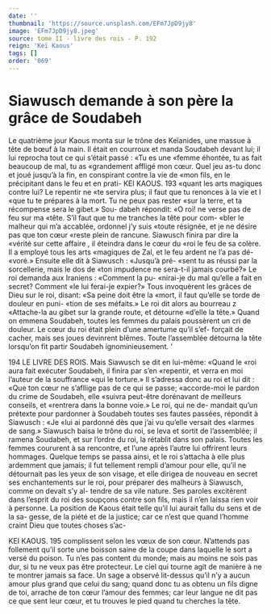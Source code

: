 ```yaml
---
date: ''
thumbnail: 'https://source.unsplash.com/EFm7JpD9jy8'
image: 'EFm7JpD9jy8.jpeg'
source: tome II - livre des rois - P. 192
reign: 'Keï Kaous'
tags: []
order: '069'
---
```


# Siawusch demande à son père la grâce de Soudabeh

Le quatrième jour Kaous monta sur le trône des Keïanides, une massue à tête de bœuf à la main. Il était en courroux et manda Soudabeh devant lui; il lui reprocha tout ce qui s’était passé : «Tu es une «femme éhontée, tu as fait beaucoup de mal, tu as «grandement affligé mon cœur. Quel jeu as-tu donc
et joué jusqu’à la fin, en conspirant contre la vie de «mon fils, en le précipitant dans le feu et en prati-
KEI KAOUS. 193 «quant les arts magiques contre lui? Le repentir ne
«te servira plus; il faut que tu renonces à la vie et I «que tu te prépares à la mort. Tu ne peux pas rester
«sur la terre, et ta récompense sera le gibet.» Sou- dabeh répondit: «O roi! ne verse pas de feu sur ma «tête. S’il faut que tu me tranches la tête pour com-
«bler le malheur qui m’a accablée, ordonnel j’y suis
«toute résignée, et je ne désire pas que ton cœur
«reste plein de rancune. Siawusch finira par dire la «vérité sur cette affaire , il éteindra dans le cœur du
«roi le feu de sa colère. Il a employé tous les arts «magiques de Zal, et le feu ardent ne l’a pas dé- «voré.» Ensuite elle dit à Siawusch : «Jusqu’à pré-
«sent tu as réussi par la sorcellerie, mais le dos de «ton impudence ne sera-t-il jamais courbé?»
Le roi demanda aux Iraniens : «Comment la pu- «nirai-je du mal qu’elle a fait en secret? Comment
«le lui ferai-je expier?» Tous invoquèrent les grâces
de Dieu sur le roi, disant: «Sa peine doit être la «mort, il faut qu’elle se torde de douleur en puni- «tion de ses méfaits.» Le roi dit alors au bourreau z «Attache-la au gibet sur la grande route, et détourne «d’elle la tête.» Quand on emmena Soudabeh, toutes
les femmes du palais poussèrent un cri de douleur. Le cœur du roi était plein d’une amertume qu’il s’ef-
forçait de cacher, mais ses joues devinrent blêmes. Toute l’assemblée détourna la tête lorsqu’on fit partir
Soudabeh ignominieusement. ’

194 LE LIVRE DES ROIS.
Mais Siawusch se dit en lui-même: «Quand le
«roi aura fait exécuter Soudabeh, il finira par s’en «repentir, et verra en moi l’auteur de la souffrance «qui le torture.» Il s’adressa donc au roi et lui dit : «Que ton cœur ne s’afllige pas de ce qui se passe; «accorde-moi le pardon du crime de Soudabeh, elle «suivra peut-être dorénavant de meilleurs conseils, et «rentrera dans la bonne voie.» Le roi, qui ne de- mandait qu’un prétexte pour pardonner à Soudabeh toutes ses fautes passées, répondit à Siawusch : «Je
«lui ai pardonné dès que j’ai vu qu’elle versait des «larmes de sang.» Siawusch baisa le trône du roi, se leva et sortit de l’assemblée; il ramena Soudabeh, et sur l’ordre du roi, la rétablit dans son palais. Toutes les femmes coururent à sa rencontre, et l’une après l’autre lui offrirent leurs hommages.
Quelque temps se passa ainsi, et le roi s’attacha
à elle plus ardemment que jamais; il fut tellement rempli d’amour pour elle, qu’il ne détournait pas les
yeux de son visage, et elle dirigea de nouveau en secret ses enchantements sur le roi, pour préparer des malheurs à Siawusch, comme on devait s’y al- tendre de sa vile nature. Ses paroles excitèrent dans l’esprit du roi des soupçons contre son fils, mais il
n’en laissa rien voir à personne. La position de Kaous était telle qu’il lui aurait fallu du sens et de la sa- gesse, de la piété et de la justice; car ce n’est que quand l’homme craint Dieu que toutes choses s’ac-

KEI KAOUS. 195 complissent selon les vœux de son cœur. N’attends
pas follement qu’il sorte une boisson saine de la coupe dans laquelle le sort a versé du poison. Tu n’es pas content du monde; mais au moins ne sois pas dur, si tu ne veux pas être protecteur. Le ciel qui tourne agit de manière à ne te montrer jamais
sa face. Un sage a observé lit-dessus qu’il n’y a aucun
amour plus grand que celui du sang; quand donc tu as obtenu un fils digne de toi, arrache de ton cœur l’amour des femmes; car leur langue ne dit pas ce que sent leur cœur, et tu trouves le pied quand tu cherches la tête.
